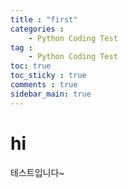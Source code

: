 ```yaml
---
title : "first"
categories :
    - Python Coding Test
tag :
    - Python Coding Test
toc: true
toc_sticky : true
comments : true
sidebar_main: true
---
```


# hi

테스트입니다~